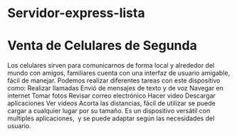 # Servidor-express-lista

# Venta de Celulares de Segunda
Los celulares sirven para comunicarnos de forma local y alrededor del mundo con amigos, familiares cuenta con una interfaz de usuario amigable, fácil de manejar.
Podemos realizar diferentes tareas con este dispositivo como:
  Realizar llamadas
  Envió de mensajes de texto y de voz
  Navegar en internet
  Tomar fotos
  Revisar correo electrónico
  Hacer video
  Descargar aplicaciones
  Ver videos
Acorta las distancias, fácil de utilizar se puede cargar a cualquier lugar por su tamaño. Es un dispositivo versátil con multiples aplicaciones, 
y se puede adaptar según las necesidades del usuario.
